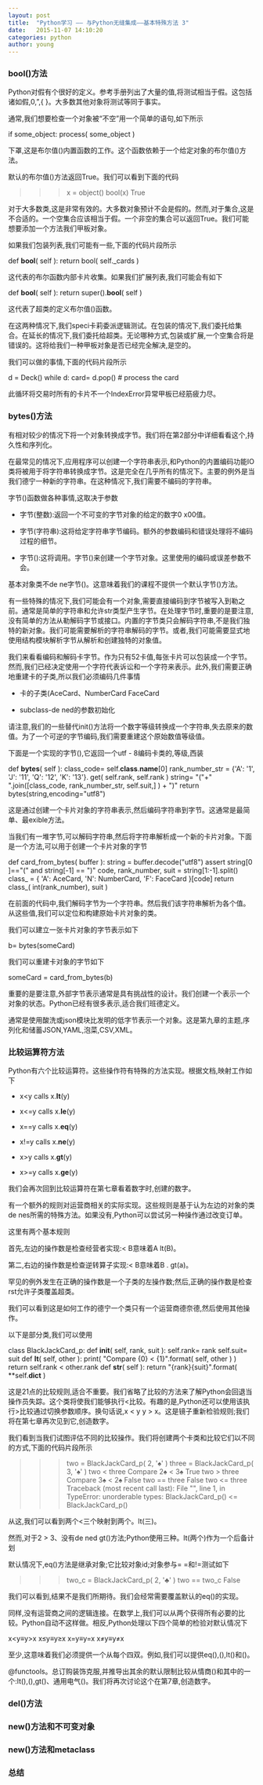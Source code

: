 ```yaml
---
layout: post
title:  "Python学习 —— 与Python无缝集成——基本特殊方法 3"
date:   2015-11-07 14:10:20
categories: python
author: young
---
```


### **__bool__()方法**

Python对假有个很好的定义。参考手册列出了大量的值,将测试相当于假。这包括诸如假,0,”,[](){ }。大多数其他对象将测试等同于事实。

通常,我们想要检查一个对象被“不空”用一个简单的语句,如下所示

if some_object:
       process( some_object )

下罩,这是布尔值()内置函数的工作。这个函数依赖于一个给定对象的布尔值()方法。

默认的布尔值()方法返回True。我们可以看到下面的代码

 >>> x = object()
   >>> bool(x)
   True

对于大多数类,这是非常有效的。大多数对象预计不会是假的。然而,对于集合,这是不合适的。一个空集合应该相当于假。一个非空的集合可以返回True。我们可能想要添加一个方法我们甲板对象。

如果我们包装列表,我们可能有一些,下面的代码片段所示

def __bool__( self ):
       return bool( self._cards )

这代表的布尔函数内部卡片收集。如果我们扩展列表,我们可能会有如下

def __bool__( self ):
       return super().__bool__( self )

这代表了超类的定义布尔值()函数。

在这两种情况下,我们speci卡莉委派逻辑测试。在包装的情况下,我们委托给集合。在延长的情况下,我们委托给超类。无论哪种方式,包装或扩展,一个空集合将是错误的。这将给我们一种甲板对象是否已经完全解决,是空的。

我们可以做的事情,下面的代码片段所示

d = Deck()
   while d:
       card= d.pop()
       # process the card

此循环将交易时所有的卡片不一个IndexError异常甲板已经筋疲力尽。

### **__bytes__()方法**

有相对较少的情况下将一个对象转换成字节。我们将在第2部分中详细看看这个,持久性和序列化。

在最常见的情况下,应用程序可以创建一个字符串表示,和Python的内置编码功能IO类将被用于将字符串转换成字节。这是完全在几乎所有的情况下。主要的例外是当我们德宁一种新的字符串。在这种情况下,我们需要不编码的字符串。

字节()函数做各种事情,这取决于参数

* 字节(整数):返回一个不可变的字节对象的给定的数字0 x00值。

* 字节(字符串):这将给定字符串字节编码。额外的参数编码和错误处理将不编码过程的细节。

* 字节():这将调用。字节()来创建一个字节对象。这里使用的编码或误差参数不会。

基本对象类不de ne字节()。这意味着我们的课程不提供一个默认字节()方法。

有一些特殊的情况下,我们可能会有一个对象,需要直接编码到字节被写入到勒之前。通常是简单的字符串和允许str类型产生字节。在处理字节时,重要的是要注意,没有简单的方法从勒解码字节或接口。内置的字节类只会解码字符串,不是我们独特的新对象。我们可能需要解析的字符串解码的字节。或者,我们可能需要显式地使用结构模块解析字节从解析和创建独特的对象值。

我们来看看编码和解码卡字节。作为只有52卡值,每张卡片可以包装成一个字节。然而,我们已经决定使用一个字符代表诉讼和一个字符来表示。此外,我们需要正确地重建卡的子类,所以我们必须编码几件事情

* 卡的子类(AceCard、NumberCard FaceCard

* subclass-de ned的参数初始化

请注意,我们的一些替代init()方法将一个数字等级转换成一个字符串,失去原来的数值。为了一个可逆的字节编码,我们需要重建这个原始数值等级值。

下面是一个实现的字节(),它返回一个utf - 8编码卡类的,等级,西装

def __bytes__( self ):
           class_code= self.__class__.__name__[0]
           rank_number_str = {'A': '1', 'J': '11', 'Q': '12', 'K': '13'}.
   get( self.rank, self.rank )
           string= "("+" ".join([class_code, rank_number_str, self.suit,]
   ) + ")"
           return bytes(string,encoding="utf8")

这是通过创建一个卡片对象的字符串表示,然后编码字符串到字节。这通常是最简单、最exible方法。

当我们有一堆字节,可以解码字符串,然后将字符串解析成一个新的卡片对象。下面是一个方法,可以用于创建一个卡片对象的字节

def card_from_bytes( buffer ):
       string = buffer.decode("utf8")
       assert string[0 ]=="(" and string[-1] == ")"
       code, rank_number, suit = string[1:-1].split()
       class_ = { 'A': AceCard, 'N': NumberCard, 'F': FaceCard }[code]
       return class_( int(rank_number), suit )

在前面的代码中,我们解码字节为一个字符串。然后我们该字符串解析为各个值。从这些值,我们可以定位和构建原始卡片对象的类。

我们可以建立一张卡片对象的字节表示如下

b= bytes(someCard)

我们可以重建卡对象的字节如下

someCard = card_from_bytes(b)

重要的是要注意,外部字节表示通常是具有挑战性的设计。我们创建一个表示一个对象的状态。Python已经有很多表示,适合我们班德定义。

通常是使用酸洗或json模块比发明的低字节表示一个对象。这是第九章的主题,序列化和储蓄JSON,YAML,泡菜,CSV,XML。

### **比较运算符方法**

Python有六个比较运算符。这些操作符有特殊的方法实现。根据文档,映射工作如下

* x<y calls x.__lt__(y)

* x<=y calls x.__le__(y)

* x==y calls x.__eq__(y)

* x!=y calls x.__ne__(y)

* x>y calls x.__gt__(y)

* x>=y calls x.__ge__(y)

我们会再次回到比较运算符在第七章看着数字时,创建的数字。

有一个额外的规则对运营商相关的实际实现。这些规则是基于认为左边的对象的类de nes所需的特殊方法。如果没有,Python可以尝试另一种操作通过改变订单。

这里有两个基本规则

首先,左边的操作数是检查经营者实现:< B意味着A lt(B)。

第二,右边的操作数是检查逆转算子实现:< B意味着B . gt(a)。

罕见的例外发生在正确的操作数是一个子类的左操作数;然后,正确的操作数是检查rst允许子类覆盖超类。

我们可以看到这是如何工作的德宁一个类只有一个运营商德奈德,然后使用其他操作。

以下是部分类,我们可以使用

class BlackJackCard_p:
       def __init__( self, rank, suit ):
           self.rank= rank
           self.suit= suit
       def __lt__( self, other ):
           print( "Compare {0} < {1}".format( self, other ) )
           return self.rank < other.rank
       def __str__( self ):
           return "{rank}{suit}".format( **self.__dict__ )

这是21点的比较规则,适合不重要。我们省略了比较的方法来了解Python会回退当操作员失踪。这个类将使我们能够执行<比较。有趣的是,Python还可以使用该执行>比较通过切换参数顺序。换句话说,x < y y > x。这是镜子重新检验规则;我们将在第七章再次见到它,创造数字。

我们看到当我们试图评估不同的比较操作。我们将创建两个卡类和比较它们以不同的方式,下面的代码片段所示

>>> two = BlackJackCard_p( 2, '♠' )
   >>> three = BlackJackCard_p( 3, '♠' )
   >>> two < three
   Compare 2♠ < 3♠
   True
   >>> two > three
   Compare 3♠ < 2♠
   False
   >>> two == three
   False
   >>> two <= three
   Traceback (most recent call last):
   File "<stdin>", line 1, in <module>
   TypeError: unorderable types: BlackJackCard_p() <= BlackJackCard_p()

从这,我们可以看到两个<三个映射到两个。lt(三)。

然而,对于2 > 3、没有de ned gt()方法;Python使用三种。lt(两个)作为一个后备计划

默认情况下,eq()方法是继承对象;它比较对象id;对象参与= =和!=测试如下

>>> two_c = BlackJackCard_p( 2, '♣' )
   >>> two == two_c
   False

我们可以看到,结果不是我们所期待。我们会经常需要覆盖默认的eq()的实现。

同样,没有运营商之间的逻辑连接。在数学上,我们可以从两个获得所有必要的比较。Python自动不这样做。相反,Python处理以下四个简单的检验对默认情况下

x<y≡y>x x≤y≡y≥x x=y≡y=x x≠y≡y≠x

至少,这意味着我们必须提供一个从每个四双。例如,我们可以提供eq(),(),lt()和()。

@functools。总订购装饰克服,并推导出其余的默认限制比较从情商()和其中的一个:lt(),(),gt()、通用电气()。我们将再次讨论这个在第7章,创造数字。

### **__del__()方法**

### **__new__()方法和不可变对象**

### **__new__()方法和metaclass**

### **总结**
